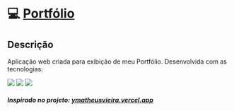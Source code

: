 <h1>💻 <a href="https://rubens-costa.vercel.app/"> Portfólio </a></h1>
<h2> Descrição </h2>

<p>Aplicação web criada para exibição de meu Portfólio. Desenvolvida com as tecnologias:</p>
<div style="display: inline_block">

<img src="https://img.shields.io/badge/html5-%23E34F26.svg?style=for-the-badge&logo=html5&logoColor=white" />
<img src="https://img.shields.io/badge/css3-%231572B6.svg?style=for-the-badge&logo=css3&logoColor=white" />
<img src="https://img.shields.io/badge/javascript-%23323330.svg?style=for-the-badge&logo=javascript&logoColor=%23F7DF1E" />
</div>

<h5> Inspirado no projeto: <a href="https://ymatheusvieira.vercel.app/"> ymatheusvieira.vercel.app </a> </h5>
